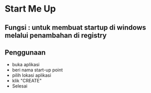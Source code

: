 # Start Me Up

## Fungsi : untuk membuat startup di windows melalui penambahan di registry

## Penggunaan

- buka aplikasi
- beri nama start-up point
- pilih lokasi aplikasi
- klik "CREATE"
- Selesai
